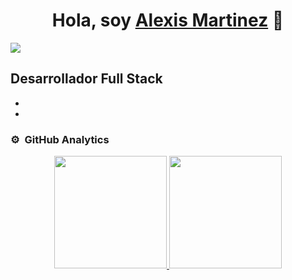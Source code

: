 <div align="center">
<h1 align="center">Hola, soy <a href="https://www.linkedin.com/in/alexismartinez98/">Alexis Martinez</a> 👋</h1>
</div>
<img src="https://res.cloudinary.com/dbj54ld99/image/upload/v1692194236/1657239869519_df1utt.jpg">

## Desarrollador Full Stack

- 
- 


### ⚙️ &nbsp;GitHub Analytics

<p align="center">
<a href="https://github.com/AlexisMartinez98">
  <img height="180em" src="https://github-readme-stats-eight-theta.vercel.app/api?username=AlexisMartinez98&show_icons=true&theme=algolia&include_all_commits=true&count_private=true"/>
  <img height="180em" src="https://github-readme-stats-eight-theta.vercel.app/api/top-langs/?username=AlexisMartinez98&layout=compact&langs_count=8&theme=algolia"/>
</a>
</p>
